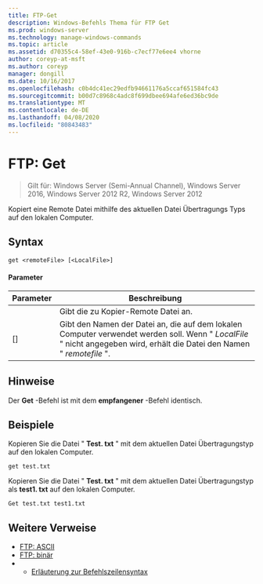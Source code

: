 ```yaml
---
title: FTP-Get
description: Windows-Befehls Thema für FTP Get
ms.prod: windows-server
ms.technology: manage-windows-commands
ms.topic: article
ms.assetid: d70355c4-58ef-43e0-916b-c7ecf77e6ee4 vhorne
author: coreyp-at-msft
ms.author: coreyp
manager: dongill
ms.date: 10/16/2017
ms.openlocfilehash: c0b4dc41ec29edfb94661176a5ccaf651584fc43
ms.sourcegitcommit: b00d7c8968c4adc8f699dbee694afe6ed36bc9de
ms.translationtype: MT
ms.contentlocale: de-DE
ms.lasthandoff: 04/08/2020
ms.locfileid: "80843483"
---
```

# <a name="ftp-get"></a>FTP: Get

>Gilt für: Windows Server (Semi-Annual Channel), Windows Server 2016, Windows Server 2012 R2, Windows Server 2012

Kopiert eine Remote Datei mithilfe des aktuellen Datei Übertragungs Typs auf den lokalen Computer.   
## <a name="syntax"></a>Syntax  
```  
get <remoteFile> [<LocalFile>]  
```  
#### <a name="parameters"></a>Parameter  

|   Parameter   |                                                              Beschreibung                                                               |
|---------------|----------------------------------------------------------------------------------------------------------------------------------------|
| <remoteFile>  |                                                   Gibt die zu Kopier-Remote Datei an.                                                   |
| [<LocalFile>] | Gibt den Namen der Datei an, die auf dem lokalen Computer verwendet werden soll. Wenn " *LocalFile* " nicht angegeben wird, erhält die Datei den Namen " *remotefile* ". |

## <a name="remarks"></a>Hinweise  
Der **Get** -Befehl ist mit dem **empfangener** -Befehl identisch.  
## <a name="examples"></a><a name=BKMK_Examples></a>Beispiele  
Kopieren Sie die Datei " **Test. txt** " mit dem aktuellen Datei Übertragungstyp auf den lokalen Computer.  
```  
get test.txt  
```  
Kopieren Sie die Datei " **Test. txt** " mit dem aktuellen Datei Übertragungstyp als **test1. txt** auf den lokalen Computer.  
```  
Get test.txt test1.txt  
```  
## <a name="additional-references"></a>Weitere Verweise  
-   [FTP: ASCII](ftp-ascii.md)  
-   [FTP: binär](ftp-binary.md)  
-   - [Erläuterung zur Befehlszeilensyntax](command-line-syntax-key.md)  
